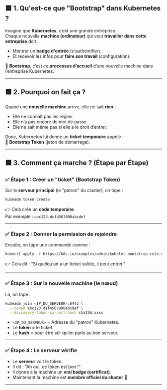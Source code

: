 ## 🟦 1. Qu'est-ce que "Bootstrap" dans Kubernetes ?

Imagine que **Kubernetes**, c’est une grande entreprise.  
Chaque nouvelle **machine (ordinateur)** qui veut **travailler dans cette entreprise** doit :

- Montrer un **badge d'entrée** (s'authentifier).
- Et recevoir les infos pour **faire son travail** (configuration).

🔵 **Bootstrap**, c’est ce **processus d’accueil** d’une nouvelle machine dans l’entreprise Kubernetes.

---

## 🟦 2. Pourquoi on fait ça ?

Quand une **nouvelle machine** arrive, elle ne sait **rien** :

- Elle ne connaît pas les règles.
- Elle n’a pas encore de mot de passe.
- Elle ne sait même pas si elle a le droit d’entrer.

Donc, Kubernetes lui donne un **ticket temporaire** appelé :  
🔐 **Bootstrap Token** (jeton de démarrage).

---

## 🟦 3. Comment ça marche ? (Étape par Étape)

### ✅ Étape 1 : Créer un "ticket" (Bootstrap Token)

Sur le **serveur principal** (le "patron" du cluster), on tape :

```bash
kubeadm token create
```

👉 Cela crée un **code temporaire**.  
Par exemple : `abc123.def4567890abcdef`

---

### ✅ Étape 2 : Donner la permission de rejoindre

Ensuite, on tape une commande comme :

```bash
kubectl apply -f https://k8s.io/examples/admin/kubelet-bootstrap-role.yaml
```

👉 Cela dit : "Si quelqu’un a un ticket valide, il peut entrer."

---

### ✅ Étape 3 : Sur la **nouvelle machine** (le nœud)

Là, on tape :

```bash
kubeadm join <IP_DU_SERVEUR>:6443 \
  --token abc123.def4567890abcdef \
  --discovery-token-ca-cert-hash sha256:xxxx
```

- `<IP_DU_SERVEUR>` = Adresse du "patron" Kubernetes.
- Le **token** = le ticket.
- Le **hash** = pour être sûr qu’on parle au bon serveur.

---

### ✅ Étape 4 : Le serveur vérifie

- Le **serveur** voit le token.
- Il dit : “Ah oui, ce token est bon !”
- Il donne à la machine un **vrai badge (certificat)**.
- Maintenant la machine est **membre officiel du cluster** 🎉

---